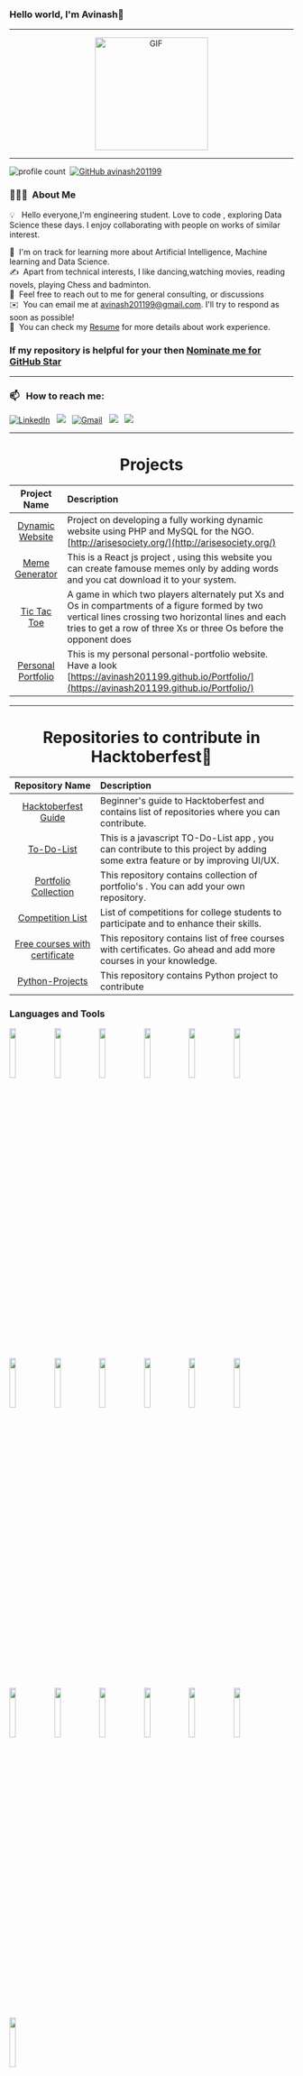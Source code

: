 ### Hello world, I'm Avinash👋 

-----

<p align="center">
<img alt="GIF" src="https://media.giphy.com/media/Cmr1OMJ2FN0B2/giphy.gif" width = 200/>
</p>

-----

![profile count](https://komarev.com/ghpvc/?username=avinash201199&color=red)&nbsp;
[![GitHub avinash201199](https://img.shields.io/github/followers/avinash201199?label=follow&style=social)](https://github.com/avinash201199)&nbsp;
### 👨🏻‍💻 &nbsp;About Me

💡 &nbsp; Hello everyone,I'm engineering student. Love to code  , exploring Data Science these days. I enjoy collaborating with people on works of similar interest. 

🌱 &nbsp;I'm on track for learning more about Artificial Intelligence, Machine learning and Data Science.\
✍️ &nbsp;Apart from technical interests, I like dancing,watching movies, reading novels, playing Chess and badminton.\
💬 &nbsp;Feel free to reach out to me for general consulting, or discussions \
✉️ &nbsp;You can email me at avinash201199@gmail.com. I'll try to respond as soon as possible!\
📄 &nbsp;You can check my [Resume](https://drive.google.com/file/d/1K4-g2LlUJFHv-JzBtrBBSeBOUiRN1-iQ/view?usp=sharing) for more details about work experience.

### If my repository is helpful for your then [Nominate me for GitHub Star](https://stars.github.com/nominate/)

-----
### 📫 &nbsp; How to reach me:



<a href="https://www.linkedin.com/in/avinash-singh-071b79175/"><img alt="LinkedIn" src="https://img.shields.io/badge/linkedin%20-%230077B5.svg?&style=flat&logo=linkedin&logoColor=white"/></a> &nbsp;
<a href="https://instagram.com/michael201199/"><img src="https://img.shields.io/badge/-@michael201199-E4405F?style=flat&logo=Instagram&logoColor=white"/></a> &nbsp;
<a href="mailto:avinash201199@gmail.com"><img alt="Gmail" src="https://img.shields.io/badge/Gmail-D14836?style=flat&logo=gmail&logoColor=white" /></a> &nbsp;
<a href="https://www.hackerrank.com/avinash201199"><img src="https://img.shields.io/badge/-HackerRank-E4405F?style=flat&logo=HackerRank&logoColor=white"/></a> &nbsp;
<a href="https://leetcode.com/avinash201199/"><img src="https://img.shields.io/badge/-LeetCode-E4405F?style=flat&logo=LeetCode&logoColor=white"/></a> &nbsp;

-----  



<h1 align="center">Projects</h1>

| Project Name      | Description | 
| :---:        |    :----   |  
| [Dynamic Website](http://arisesociety.org/)   | Project on developing a fully working dynamic website using PHP and MySQL for the NGO.  [http://arisesociety.org/](http://arisesociety.org/)        | 
| [Meme Generator](https://avinash201199.github.io/MemeGenerator/) | This is a React js project , using this website you can create famouse memes only by adding words and you cat download it to your system. |
| [Tic Tac Toe](https://github.com/avinash201199/Python-Projects/blob/main/Tic_Tac_Toe.py) | A game in which two players alternately put Xs and Os in compartments of a figure formed by two vertical lines crossing two horizontal lines and each tries to get a row of three Xs or three Os before the opponent does |
| [Personal Portfolio](https://avinash201199.github.io/Portfolio/) | This is my personal personal-portfolio website. Have a look [https://avinash201199.github.io/Portfolio/](https://avinash201199.github.io/Portfolio/) |

<hr>

<h1 align="center">Repositories to contribute in Hacktoberfest🤩</h1>

| Repository Name      | Description | 
| :---:        |    :----   |  
| [Hacktoberfest Guide](https://github.com/avinash201199/Hacktoberfest-Guide)    | Beginner's guide to Hacktoberfest and contains list of repositories where you can contribute.
| [To-Do-List](https://github.com/avinash201199/To-Do-List)    | This is a javascript TO-Do-List app , you can contribute to this project by adding some extra feature or by improving UI/UX.      
| [Portfolio Collection](https://github.com/avinash201199/Portfolio-Collection)      | This repository contains collection of portfolio's . You can add your own repository.
| [Competition List](https://github.com/avinash201199/Competitions-and-Programs-List) | List of competitions for college students to participate and to enhance their skills. |
| [Free courses with certificate](https://github.com/avinash201199/Free-courses-with-Certificates) | This repository contains list of free courses with certificates. Go ahead and add more courses in your knowledge. |
| [Python-Projects](https://github.com/avinash201199/Python-projects-) | This repository contains Python project to contribute |



### Languages and Tools

<p>
 
 
  <code><img width="15%" src="https://www.vectorlogo.zone/logos/python/python-ar21.svg"></code>
 <code><img width="15%" src="https://www.vectorlogo.zone/logos/java/java-ar21.svg"></code>
  <code><img width="15%" src="https://www.vectorlogo.zone/logos/google_cloud/google_cloud-ar21.svg"></code>
 <code><img width="15%" src="https://www.vectorlogo.zone/logos/kaggle/kaggle-ar21.svg"></code>
  <code><img width="15%" src="https://www.vectorlogo.zone/logos/numpy/numpy-ar21.svg"></code>
  <code><img width="15%" src="https://www.vectorlogo.zone/logos/quora/quora-ar21.svg"></code>
 <code><img width="15%" src="https://www.vectorlogo.zone/logos/w3_html5/w3_html5-ar21.svg"></code>
 <code><img width="15%" src="https://www.vectorlogo.zone/logos/w3_css/w3_css-ar21.svg"></code>
  <code><img width="15%" src="https://www.vectorlogo.zone/logos/javascript/javascript-horizontal.svg"></code>
  <code><img width="15%" src="https://www.vectorlogo.zone/logos/getbootstrap/getbootstrap-ar21.svg"></code>
  <code><img width="15%" src="https://www.vectorlogo.zone/logos/djangoproject/djangoproject-ar21.svg"></code>
  <code><img width="15%" src="https://www.vectorlogo.zone/logos/pocoo_flask/pocoo_flask-ar21.svg"></code>
  <code><img width="15%" src="https://www.vectorlogo.zone/logos/jupyter/jupyter-ar21.svg"></code>
  <code><img width="15%" src="https://www.vectorlogo.zone/logos/mysql/mysql-ar21.svg"></code>
  <code><img width="15%" src="https://www.vectorlogo.zone/logos/docker/docker-ar21.svg"></code>
  <code><img width="15%" src="https://www.vectorlogo.zone/logos/kubernetes/kubernetes-ar21.svg"></code>
  <code><img width="15%" src="https://www.vectorlogo.zone/logos/amazon_aws/amazon_aws-ar21.svg"></code>
  <code><img width="15%" src="https://www.vectorlogo.zone/logos/git-scm/git-scm-ar21.svg"></code>
   <code><img width="15%" src="https://www.vectorlogo.zone/logos/ubuntu/ubuntu-ar21.svg"></code>
 
 
 -----
  
</p>



<h1 align="center">Github Stats</h1>

<div align="center">
  
[![GitHub streak](https://github-readme-streak-stats.herokuapp.com/?user=avinash201199&theme=highcontrast)](https://github.com/DenverCoder1/github-readme-streak-stats)

 </div>
 
 
<img align="left" alt="Avinash's Github Stats" src="https://github-readme-stats.vercel.app/api?username=avinash201199&&show_icons=true&theme=dark" width="50%" />
<img alt="Top Languages used" src="https://github-readme-stats.vercel.app/api/top-langs/?username=avinash201199&layout=compact&theme=dark" width="46%" />
<br>
<img src="https://activity-graph.herokuapp.com/graph?username=avinash201199&theme=xcode">



